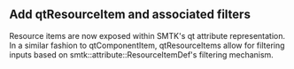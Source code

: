 ## Add qtResourceItem and associated filters

Resource items are now exposed within SMTK's qt attribute
representation. In a similar fashion to qtComponentItem,
qtResourceItems allow for filtering inputs based on
smtk::attribute::ResourceItemDef's filtering mechanism.
